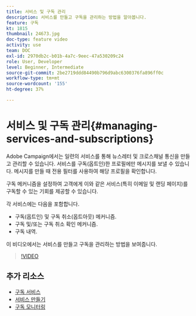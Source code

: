 ```yaml
---
title: 서비스 및 구독 관리
description: 서비스를 만들고 구독을 관리하는 방법을 알아봅니다.
feature: 구독
kt: 1815
thumbnail: 24673.jpg
doc-type: feature video
activity: use
team: DOC
exl-id: 2970db2c-b01b-4a7c-9eec-47a530209c24
role: User, Developer
level: Beginner, Intermediate
source-git-commit: 2be2719ddd84490b796d9abc6300376fa896ff0c
workflow-type: tm+mt
source-wordcount: '155'
ht-degree: 37%

---
```


# 서비스 및 구독 관리{#managing-services-and-subscriptions}

Adobe Campaign에서는 일련의 서비스를 통해 뉴스레터 및 크로스채널 통신을 만들고 관리할 수 있습니다. 서비스를 구독(옵트인)한 프로필에만 메시지를 보낼 수 있습니다. 메시지를 만들 때 전용 필터를 사용하여 해당 프로필을 확인합니다.

구독 메커니즘을 설정하여 고객에게 이와 같은 서비스(특히 이메일 및 랜딩 페이지)를 구독할 수 있는 기회를 제공할 수 있습니다.

각 서비스에는 다음을 포함합니다.

* 구독(옵트인) 및 구독 취소(옵트아웃) 메커니즘.
* 구독 및/또는 구독 취소 확인 메커니즘.
* 구독 내역.

이 비디오에서는 서비스를 만들고 구독을 관리하는 방법을 보여줍니다.

>[!VIDEO](https://video.tv.adobe.com/v/24673?quality=12)

## 추가 리소스

* [구독 서비스](https://docs.adobe.com/content/help/en/campaign-standard/using/managing-processes-and-data/data-management-activities/subscription-services.html)
* [서비스 만들기](https://docs.adobe.com/content/help/en/campaign-standard/using/profiles-and-audiences/managing-subscriptions/creating-a-service.html)
* [구독 모니터링](https://docs.adobe.com/content/help/en/campaign-standard/using/profiles-and-audiences/managing-subscriptions/monitoring-subscriptions.html)

